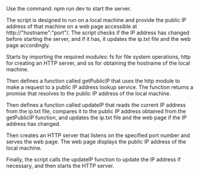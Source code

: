 Use the command:
    npm run dev 
to start the server.

The script is designed to run on a local machine and provide the public IP address of that machine on a web page accessible at http://"hostname":"port"/. 
The script checks if the IP address has changed before starting the server, and if it has, it updates the ip.txt file and the web page accordingly.

Starts by importing the required modules: fs for file system operations, http for creating an HTTP server, and os for obtaining the hostname of the local machine.

Then defines a function called getPublicIP that uses the http module to make a request to a public IP address lookup service. The function returns a promise that resolves to the public IP address of the local machine.

Then defines a function called updateIP that reads the current IP address from the ip.txt file, compares it to the public IP address obtained from the getPublicIP function, and updates the ip.txt file and the web page if the IP address has changed.

Then creates an HTTP server that listens on the specified port number and serves the web page. The web page displays the public IP address of the local machine.

Finally, the script calls the updateIP function to update the IP address if necessary, and then starts the HTTP server.